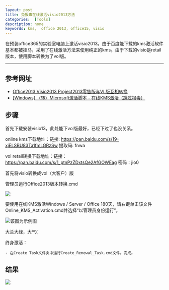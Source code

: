```yaml
---
layout: post
title: 免报毒在线激活visio2013方法
categories:  [Tools]
description: none
keywords: kms,  office 2013, office15, visio
---
```


在预装office365的实验室电脑上激活visio2013。由于百度能下载的kms激活软件基本都被挂马，采用了在线激活方法来使用纯正的kms。由于下载的visio是retail版本，使用脚本转换为了vol版。

------




## 参考网址

- [Office2013 Visio2013 Project2013零售版与VL版互相转换](https://blog.csdn.net/ywd1992/article/details/81946606)
- [[Windows] （转）Microsoft激活脚本 - 在线KMS激活（跳过报毒）](https://www.52pojie.cn/thread-959977-1-1.html)

## 步骤

首先下载安装visio13，此处能下vol版最好，已经下过了也没关系。

online kms下载地址：链接: https://pan.baidu.com/s/19-xjELSBU83Ta1fmLGRzSw 提取码: fnwa

vol retail转换下载地址：链接：https://pan.baidu.com/s/1_ptnPzZDxtsQe2AfGOWEag 密码：jio0

首先将visio转换成vol（大客户）版

管理员运行Office2013版本转换.cmd

![](https://keenster-1300019754.cos.ap-shanghai-fsi.myqcloud.com/30d87c1b7e20fb08aed45dbd272802bb_70.png)

要使用在线KMS激活Windows / Server / Office 180天，请右键单击该文件
   Online_KMS_Activation.cmd并选择“以管理员身份运行”。

![该图为示例图](https://keenster-1300019754.cos.ap-shanghai-fsi.myqcloud.com/2f90433e3832d0f548760725675e6f36_221422s63hhnznbh790j6j.png)

大兰大绿，大气(

终身激活：

    - 在Create Task文件夹中运行Create_Renewal_Task.cmd文件。完成。

## 结果

![](https://keenster-1300019754.cos.ap-shanghai-fsi.myqcloud.com/20200719132749.png)